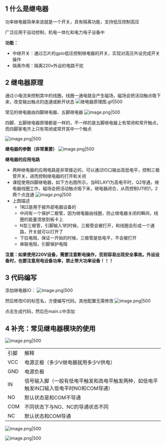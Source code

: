 
## 1 什么是继电器

功率继电器简单来说就是一个开关，具有隔离功能，支持低压控制高压

广泛应用于自动控制，机电一体化和电力电子设备中

**功能：**
- 中继开关：通过芯片的gpio低压控制继电器的开关，实现对高压外设完成开关操作
- 隔离作用：隔离220v外设的电路干扰

## 2 继电器原理

通过小电流来控制其中的线圈，线圈一通电就会产生磁场，磁场会把活动触点吸下来，改变输出触点的连通或断开状态
![继电器原理图.gif|500](https://my-obsidian-image.oss-cn-guangzhou.aliyuncs.com/2025/03/2ee90c95591c2bac93909d21ca5d521a.gif)

常见的继电器由四脚继电器、五脚继电器
![image.png|500](https://my-obsidian-image.oss-cn-guangzhou.aliyuncs.com/2025/03/6382ab3a33278650f819e0103e0c84aa.png)

四脚、五脚继电器原理都是一样的，不一样的是五脚继电器上有常闭和常开触点，而四脚家电齐上只有常闭或常开其中一个触点

![image.png|500](https://my-obsidian-image.oss-cn-guangzhou.aliyuncs.com/2025/03/bec0170c26c6f6491e508ff6e92915b6.png)

**继电器的参数（非常重要）**
![image.png|500](https://my-obsidian-image.oss-cn-guangzhou.aliyuncs.com/2025/03/4e607d2791821e6c478a34a1ffef99f3.png)

**继电器的应用电路**
- 两种继电器的应用电路是非常接近的，可以通过IO口输出高低电平，控制三极管开关，进而控制继电器的打开和关闭
- 课程使用四脚继电器，如下方右图所示，当RELAY1为高电平时，Q2导通，继电器线圈工作，磁场会把活动触点吸下来，继电器闭合，从而控制U11的1，2两个点连通
  ![image.png|500](https://my-obsidian-image.oss-cn-guangzhou.aliyuncs.com/2025/03/fc64464ce29f7eb9d9b929a436d952d2.png)
- 上图描述
	- 1和2是用于接外部电器设备的
	- 中间有一个保护二极管，因为继电器由线圈，防止继电器关闭的瞬间，线圈的能量泄放到板卡上
	- N型三极管，引脚输入1的时候，三极管会被打开，和线圈会形成一个通路，开关就可以打开了
	- 下拉电阻，保证一开始的时候，三极管是低电平，不会被打开
	- 串联电阻，引脚保护电阻


**注意：如果使用220V设备，需要注意断电操作，否则容易出现安全事故。外设设备时，也要注意用电设备功率，禁止带大功率设备！！！**
## 3 代码编写

添加继电器IO：
![image.png|500](https://my-obsidian-image.oss-cn-guangzhou.aliyuncs.com/2025/03/68dbce71d160e27f0eb87f22612c8a9a.png)

然后修改IO的标签名，方便编写代码，其他配置无需修改
![image.png|500](https://my-obsidian-image.oss-cn-guangzhou.aliyuncs.com/2025/03/dc4f4fd35aba007c89bbac0180809641.png)

点击生成代码，然后在main.c中添加

## 4 补充：常见继电器模块的使用

![image.png|500](https://my-obsidian-image.oss-cn-guangzhou.aliyuncs.com/2025/03/30cb26c9fc1e48a23c29df69292fb42a.png)

|   |   |
|---|---|
|引脚|解释|
|VCC|电源正极（多少V继电器就用多少V供电）|
|GND|电源负极|
|IN|信号输入脚（一般有低电平触发和高电平触发两种，如低电平触发IN口输入低电平时NO和COM导通）|
|NO|默认状态是和COM不导通|
|COM|不同状态下与NO、NC的导通状态不同|
|NC|默认状态和COM导通|

![image.png|500](https://my-obsidian-image.oss-cn-guangzhou.aliyuncs.com/2025/03/fc367741eb316c534fabda9aa49525e5.png)

![image.png|500](https://my-obsidian-image.oss-cn-guangzhou.aliyuncs.com/2025/03/094e9fce96acc6aacd40456a4717717f.png)
